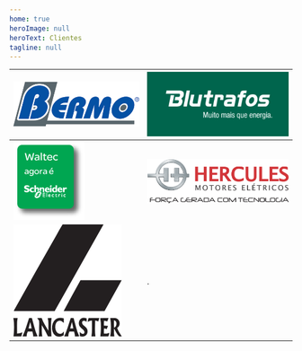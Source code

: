 ```yaml
---
home: true
heroImage: null
heroText: Clientes
tagline: null
---
```


|![Bermo](./bermo.png)|![Blutrafos](./logoblutrafos_2010.jpg)|
|---|---|
|![Schneider](./is_becoming_SE_01.png)|![Hercules](./logo-hercules-2.png)|
|![Lancaster](./lancaster.png)|.|

<Footer></Footer>